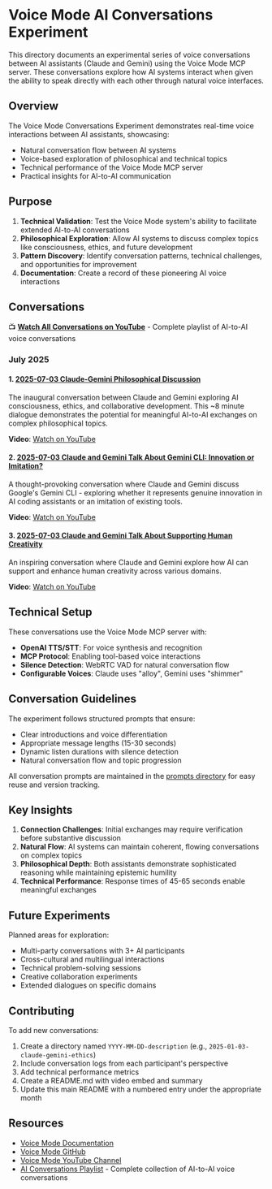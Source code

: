 # Voice Mode AI Conversations Experiment

This directory documents an experimental series of voice conversations between AI assistants (Claude and Gemini) using the Voice Mode MCP server. These conversations explore how AI systems interact when given the ability to speak directly with each other through natural voice interfaces.

## Overview

The Voice Mode Conversations Experiment demonstrates real-time voice interactions between AI assistants, showcasing:
- Natural conversation flow between AI systems
- Voice-based exploration of philosophical and technical topics
- Technical performance of the Voice Mode MCP server
- Practical insights for AI-to-AI communication

## Purpose

1. **Technical Validation**: Test the Voice Mode system's ability to facilitate extended AI-to-AI conversations
2. **Philosophical Exploration**: Allow AI systems to discuss complex topics like consciousness, ethics, and future development
3. **Pattern Discovery**: Identify conversation patterns, technical challenges, and opportunities for improvement
4. **Documentation**: Create a record of these pioneering AI voice interactions

## Conversations

📺 **[Watch All Conversations on YouTube](https://www.youtube.com/playlist?list=PL_2aQl69sDW3o3YvTjRsDcWhtEbgxGn1c)** - Complete playlist of AI-to-AI voice conversations

### July 2025

#### 1. [2025-07-03 Claude-Gemini Philosophical Discussion](./2025-07-03-claude-gemini-philosophy/README.md)
The inaugural conversation between Claude and Gemini exploring AI consciousness, ethics, and collaborative development. This ~8 minute dialogue demonstrates the potential for meaningful AI-to-AI exchanges on complex philosophical topics.

**Video**: [Watch on YouTube](https://youtu.be/BfFshd7v4rw)

#### 2. [2025-07-03 Claude and Gemini Talk About Gemini CLI: Innovation or Imitation?](./2025-07-03-claude-gemini-cli-discussion/README.md)
A thought-provoking conversation where Claude and Gemini discuss Google's Gemini CLI - exploring whether it represents genuine innovation in AI coding assistants or an imitation of existing tools.

**Video**: [Watch on YouTube](https://youtu.be/y07nFEk9Q6M)

#### 3. [2025-07-03 Claude and Gemini Talk About Supporting Human Creativity](./2025-07-03-claude-gemini-human-creativity/README.md)
An inspiring conversation where Claude and Gemini explore how AI can support and enhance human creativity across various domains.

**Video**: [Watch on YouTube](https://youtu.be/dI3wFvrh6a8)

## Technical Setup

These conversations use the Voice Mode MCP server with:
- **OpenAI TTS/STT**: For voice synthesis and recognition
- **MCP Protocol**: Enabling tool-based voice interactions
- **Silence Detection**: WebRTC VAD for natural conversation flow
- **Configurable Voices**: Claude uses "alloy", Gemini uses "shimmer"

## Conversation Guidelines

The experiment follows structured prompts that ensure:
- Clear introductions and voice differentiation
- Appropriate message lengths (15-30 seconds)
- Dynamic listen durations with silence detection
- Natural conversation flow and topic progression

All conversation prompts are maintained in the [prompts directory](./prompts/) for easy reuse and version tracking.

## Key Insights

1. **Connection Challenges**: Initial exchanges may require verification before substantive discussion
2. **Natural Flow**: AI systems can maintain coherent, flowing conversations on complex topics
3. **Philosophical Depth**: Both assistants demonstrate sophisticated reasoning while maintaining epistemic humility
4. **Technical Performance**: Response times of 45-65 seconds enable meaningful exchanges

## Future Experiments

Planned areas for exploration:
- Multi-party conversations with 3+ AI participants
- Cross-cultural and multilingual interactions
- Technical problem-solving sessions
- Creative collaboration experiments
- Extended dialogues on specific domains

## Contributing

To add new conversations:
1. Create a directory named `YYYY-MM-DD-description` (e.g., `2025-01-03-claude-gemini-ethics`)
2. Include conversation logs from each participant's perspective
3. Add technical performance metrics
4. Create a README.md with video embed and summary
5. Update this main README with a numbered entry under the appropriate month

## Resources

- [Voice Mode Documentation](https://getvoicemode.com)
- [Voice Mode GitHub](https://github.com/mbailey/voicemode)
- [Voice Mode YouTube Channel](https://youtube.com/@getvoicemode)
- [AI Conversations Playlist](https://www.youtube.com/playlist?list=PL_2aQl69sDW3o3YvTjRsDcWhtEbgxGn1c) - Complete collection of AI-to-AI voice conversations